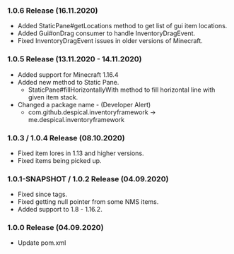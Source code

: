 ### 1.0.6 Release (16.11.2020)
* Added StaticPane#getLocations method to get list of gui item locations.
* Added Gui#onDrag consumer to handle InventoryDragEvent.
* Fixed InventoryDragEvent issues in older versions of Minecraft.

### 1.0.5 Release (13.11.2020 - 14.11.2020)
* Added support for Minecraft 1.16.4
* Added new method to Static Pane.
  * StaticPane#fillHorizontallyWith method to fill horizontal line with given item stack.
* Changed a package name - (Developer Alert)
   * com.github.despical.inventoryframework -> me.despical.inventoryframework

### 1.0.3 / 1.0.4 Release (08.10.2020)
* Fixed item lores in 1.13 and higher versions.
* Fixed items being picked up.

### 1.0.1-SNAPSHOT / 1.0.2 Release (04.09.2020)
* Fixed since tags.
* Fixed getting null pointer from some NMS items.
* Added support to 1.8 - 1.16.2.

### 1.0.0 Release (04.09.2020)
* Update pom.xml